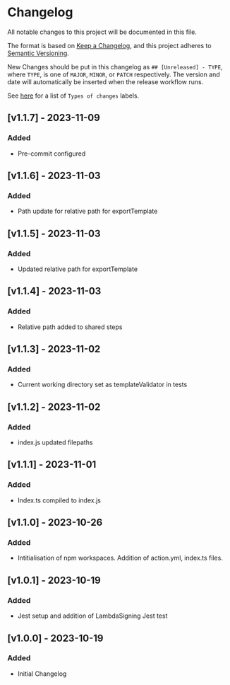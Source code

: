# Changelog
All notable changes to this project will be documented in this file.

The format is based on [Keep a Changelog](https://keepachangelog.com/en/1.1.0/),
and this project adheres to [Semantic Versioning](https://semver.org/spec/v2.0.0.html).

New Changes should be put in this changelog as `## [Unreleased] - TYPE`, where `TYPE`,
is one of `MAJOR`, `MINOR`, or `PATCH` respectively.
The version and date will automatically be inserted when the release workflow runs.

See [here](https://keepachangelog.com/en/1.1.0/#how) for a list of `Types of changes` labels.

## [v1.1.7] - 2023-11-09
### Added
- Pre-commit configured

## [v1.1.6] - 2023-11-03
### Added
- Path update for relative path for exportTemplate

## [v1.1.5] - 2023-11-03
### Added
- Updated relative path for exportTemplate

## [v1.1.4] - 2023-11-03
### Added
- Relative path added to shared steps

## [v1.1.3] - 2023-11-02
### Added
- Current working directory set as templateValidator in tests

## [v1.1.2] - 2023-11-02
### Added
- index.js updated filepaths

## [v1.1.1] - 2023-11-01
### Added
- Index.ts compiled to index.js

## [v1.1.0] - 2023-10-26
### Added
- Intitialisation of npm workspaces. Addition of action.yml, index.ts files.

## [v1.0.1] - 2023-10-19
### Added
- Jest setup and addition of LambdaSigning Jest test

## [v1.0.0] - 2023-10-19
### Added
- Initial Changelog
